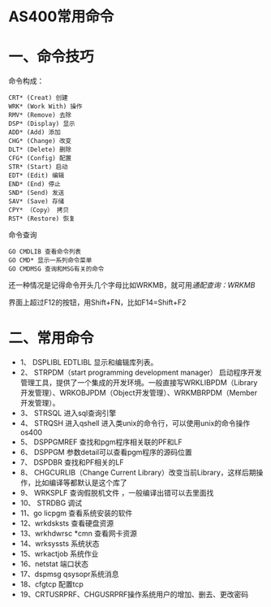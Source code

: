 # AS400常用命令

# 一、命令技巧
命令构成：
```
CRT* (Creat) 创建
WRK* (Work With) 操作
RMV* (Remove) 去除
DSP* (Display) 显示
ADD* (Add) 添加
CHG* (Change) 改变
DLT* (Delete) 删除
CFG* (Config) 配置
STR* (Start) 启动
EDT* (Edit) 编辑
END* (End) 停止
SND* (Send) 发送
SAV* (Save) 存储
CPY* （Copy） 拷贝
RST* (Restore) 恢复
```
命令查询
```
GO CMDLIB 查看命令列表
GO CMD* 显示一系列命令菜单
GO CMDMSG 查询和MSG有关的命令
```
还一种情况是记得命令开头几个字母比如WRKMB，就可用*通配查询：WRKMB*

界面上超过F12的按钮，用Shift+FN，比如F14=Shift+F2

# 二、常用命令
- 1、 DSPLIBL EDTLIBL 显示和编辑库列表。
- 2、 STRPDM（start programming development manager） 启动程序开发管理工具，提供了一个集成的开发环境。一般直接写WRKLIBPDM（Library开发管理）、WRKOBJPDM（Object开发管理）、WRKMBRPDM（Member开发管理）。
- 3、 STRSQL 进入sql查询引擎
- 4、 STRQSH 进入qshell 进入类unix的命令行，可以使用unix的命令操作os400
- 5、 DSPPGMREF 查找和pgm程序相关联的PF和LF
- 6、 DSPPGM 参数detail可以查看pgm程序的源码位置
- 7、 DSPDBR 查找和PF相关的LF
- 8、 CHGCURLIB（Change Current Library）改变当前Library，这样后期操作，比如编译等都默认是这个库了
- 9、 WRKSPLF 查询假脱机文件 ，一般编译出错可以去里面找
- 10、 STRDBG 调试
- 11、go licpgm 查看系统安装的软件
- 12、wrkdsksts 查看硬盘资源
- 13、wrkhdwrsc *cmn 查看网卡资源
- 14、wrksyssts 系统状态
- 15、wrkactjob 系统作业
- 16、netstat 端口状态
- 17、dspmsg qsysopr系统消息
- 18、cfgtcp 配置tcp
- 19、CRTUSRPRF、CHGUSRPRF操作系统用户的增加、删去、更改密码